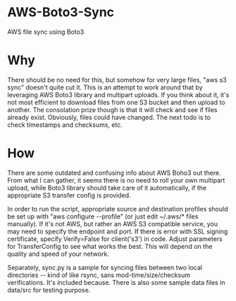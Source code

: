 # AWS-Boto3-Sync
AWS file sync using Boto3

# Why
There should be no need for this, but somehow for very large files, "aws s3 sync" doesn't quite cut it.
This is an attempt to work around that by leveraging AWS Boto3 library and multipart uploads.
If you think about it, it's not most efficient to download files from one S3 bucket and then upload to another.
The consolation prize though is that it will check and see if files already exist. Obviously, files could have changed.
The next todo is to check timestamps and checksums, etc.

# How
There are some outdated and confusing info about AWS Boho3 out there. From what I can gather, it seems there is no need
to roll your own multipart upload, while Boto3 library should take care of it automatically, if the appropriate S3 transfer
config is provided.

In order to run the script, appropriate source and destination profiles should be set up with "aws configure --profile"
(or just edit ~/.aws/* files manually). If it's not AWS, but rather an AWS S3 compatible service, you may need to specify the
endpoint and port. If there is error with SSL signing certificate, specify Verify=False for client('s3') in code.
Adjust parameters for TransferConfig to see what works the best. This will depend on the quality and speed of your network.

Separately, sync.py is a sample for syncing files between two local directories -- kind of like rsync,
sans mod-time/size/checksum verifications. It's included because.
There is also some sample data files in data/src for testing purpose.
